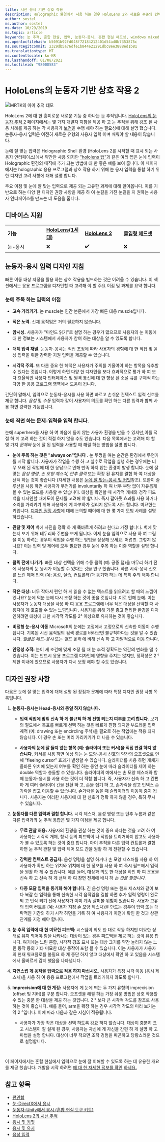 ```yaml
---
title: 시선 응시 기반 상호 작용
description: Holographic 환경에서 사용 하는 경우 HoloLens 2와 새로운 수준의 컨텍스트 및 인간 이해에 대 한 눈에 기반을 두는 방법에 대해 알아봅니다.
author: sostel
ms.author: sostel
ms.date: 10/29/2019
ms.topic: article
keywords: 눈 추적, 혼합 현실, 입력, 눈동자-응시, 혼합 현실 헤드셋, windows mixed reality 헤드셋, 가상 현실 헤드셋, HoloLens, MRTK, 혼합 현실 도구 키트, 디자인, 상호 작용
ms.openlocfilehash: b5091b92fd048f72184212401d54ad0b7353875c
ms.sourcegitcommit: 2329db5a76dfe1b844e21291dbc8ee3888ed1b81
ms.translationtype: MT
ms.contentlocale: ko-KR
ms.lasthandoff: 01/08/2021
ms.locfileid: "98008583"
---
```

# <a name="eye-gaze-based-interaction-on-hololens-2"></a>HoloLens의 눈동자 기반 상호 작용 2

![MRTK의 아이 추적 데모](images/mrtk_et_scenemenu.jpg)

HoloLens 2에 대 한 흥미로운 새로운 기능 중 하나는 눈 추적입니다. [HoloLens의 눈동자 추적 2](eye-tracking.md) 페이지에서는 몇 가지 개발자 지침을 제공 하 고 눈 추적을 위해 강조 된 사용 사례를 제공 하는 각 사용자가 [보정](https://docs.microsoft.com/hololens/hololens-calibration)을 수행 해야 하는 필요성에 대해 설명 했습니다. 눈동자-응시 입력은 여전히 새로운 유형의 사용자 입력 이며 배워야 할 내용이 많습니다. 

눈에 잘 맞는 입력은 Holographic Shell 환경 (HoloLens 2를 시작할 때 표시 되는 사용자 인터페이스)에서 약간만 사용 되지만 ["hololens 탭"](https://www.microsoft.com/p/mr-playground/9nb31lh723s2)과 같은 여러 앱은 눈에 입력이 Holographic 환경의 매직에 추가 되는 방법에 대 한 좋은 예를 보여 줍니다.
이 페이지에서는 holographic 응용 프로그램과 상호 작용 하기 위해 눈 응시 입력을 통합 하기 위한 디자인 고려 사항에 대해 설명 합니다.

주요 이점 및 눈에 잘 맞는 입력으로 제공 되는 고유한 과제에 대해 알아봅니다. 이를 기반으로 하는 다양 한 디자인 권장 사항을 제공 하 여 눈길을 가진 눈길을 지 원하는 사용자 인터페이스를 만드는 데 도움을 줍니다. 

## <a name="device-support"></a>디바이스 지원

<table>
<colgroup>
    <col width="25%" />
    <col width="25%" />
    <col width="25%" />
    <col width="25%" />
</colgroup>
<tr>
     <td><strong>기능</strong></td>
     <td><a href="../hololens-hardware-details.md"><strong>HoloLens(1세대)</strong></a></td>
     <td><a href="https://docs.microsoft.com/hololens/hololens2-hardware"><strong>HoloLens 2</strong></td>
     <td><a href="../discover/immersive-headset-hardware-details.md"><strong>몰입형 헤드셋</strong></a></td>
</tr>
<tr>
     <td>눈-응시</td>
     <td>❌</td>
     <td>✔️</td>
     <td>❌</td>
</tr>
</table>


## <a name="eye-gaze-input-design-guidelines"></a>눈동자-응시 입력 디자인 지침

빠른 이동 대상 지정을 활용 하는 상호 작용을 빌드하는 것은 어려울 수 있습니다. 이 섹션에서는 응용 프로그램을 디자인할 때 고려해 야 할 주요 이점 및 과제를 요약 합니다. 

### <a name="benefits-of-eye-gaze-input"></a>눈에 주목 하는 입력의 이점

- **고속 가리키기.** 눈 muscle는 인간 본문에서 가장 빠른 대응 muscle입니다. 

- **적은 노력.** 신체 움직임은 거의 필요하지 않습니다. 

- **암시성.** 사용자가 "마인드 읽기"로 설명 하는 경우가 많으므로 사용자의 눈 이동에 대 한 정보는 시스템에서 사용자가 참여 하는 대상을 알 수 있도록 합니다. 

- **대체 입력 채널.** 눈동자-응시는 직접 조정에 따라 사용자의 경험에 대 한 직접 및 음성 입력을 위한 강력한 지원 입력을 제공할 수 있습니다.

- **시각적 주의.** 또 다른 중요 한 혜택은 사용자가 주의를 기울여야 하는 항목을 유추할 수 있다는 것입니다. 이렇게 하면 다양 한 디자인을 보다 효과적으로 평가 하 여 보다 효율적인 사용자 인터페이스 및 원격 통신에 대 한 향상 된 소셜 큐를 구체적 하는 다양 한 응용 프로그램 영역에서 도움이 됩니다.

간단히 말해서, 입력으로 눈동자-응시를 사용 하면 빠르고 손쉬운 컨텍스트 입력 신호를 제공 합니다. *음성* 및 *수동* 입력과 같이 사용자의 의도를 확인 하는 다른 입력과 함께 사용 하면 강력한 기능입니다.


### <a name="challenges-of-eye-gaze-as-an-input"></a>눈에 직면 하는 문제-입력을 입력 합니다.

눈에 superhero를 사용 하 여 마음에 들지 않는 사용자 환경을 만들 수 있지만,이를 적절 하 게 고려 하는 것이 적절 하지 않을 수도 있습니다. 다음 목록에서는 고려해 야 할 몇 가지 *문제와* 눈에 잘 된 입력을 사용할 때 해결 하는 방법을 설명 합니다. 

- **눈에 주목 하는 것은 "always on"입니다** . 눈 뚜껑을 여는 순간은 환경에서 무언가를 시작 합니다. 사용자가 작업을 수행 하 고 실수로 작업을 실행 하는 경우에는 너무 오래 된 작업에 대 한 응답으로 인해 만족 하지 않는 환경이 발생 합니다.
눈에 잘 맞는 *음성 명령*, *손 모양 제스처*, *단추 클릭* 또는 확장 된 유지를 결합 하 여 대상을 선택 하는 것이 좋습니다 (자세한 내용은 [눈에 잘 맞는-응시 및 커밋](gaze-and-commit-eyes.md)참조).
또한이 솔루션을 사용 하면 사용자가 무언가를 involuntarily 하 여 너무 부담 없이 자유롭게 볼 수 있는 모드를 사용할 수 있습니다. 대상을 확인할 때 시각적 개체와 청각 피드백을 디자인할 때에도이 문제를 고려해 야 합니다.
즉시 팝아웃 효과를 사용 하거나 소리를 가리키기 위해 사용자에 게 과부하가 걸리지 않도록 시도 합니다. 미묘한는 키입니다. [디자인 권장 사항](eye-gaze-interaction.md#design-recommendations)에 대해 논의할 때이에 대 한 몇 가지 모범 사례를 설명 하겠습니다.

- **관찰 및 제어** 벽에 사진을 정확 하 게 똑바르게 하려고 한다고 가정 합니다. 벽에 맞는지 보기 위해 테두리와 주변을 보게 됩니다. 이제 눈을 입력으로 사용 하 여 그림을 이동 하려는 경우이 작업을 수행 하는 방법을 상상해 보세요. 어렵죠. 그렇지 않나요? 이는 입력 및 제어에 모두 필요한 경우 눈에 주목 하는 이중 역할을 설명 합니다. 

- **클릭 전에 나가기:** 빠른 대상 선택을 위해 수동 클릭 (예: 공중 탭)을 마무리 하기 전에 사용자의 눈 응시가 이동할 수 있다는 것을 연구 했습니다. 빠른 시각-응시 신호를 느린 제어 입력 (예: 음성, 실습, 컨트롤러)과 동기화 하는 데 특히 주의 해야 합니다.

- **작은 대상:** 너무 작아서 편안 하 게 읽을 수 없는 텍스트를 읽으려고 할 때의 느낌이 있나요? 눈에 덕분 눈에 다시 조정 하는 것이 좋을 것입니다 .이로 인해 눈에.
이는 사용자가 눈동자 대상을 사용 하 여 응용 프로그램에 너무 작은 대상을 선택할 때 사용자에 게 호출할 수 있는 느낌입니다.
사용자를 위해 기분 좋고 편리한 환경을 디자인하려면 대상에 대한 시각적 각도를 2° 이상으로 유지하는 것이 좋습니다.

- **비정형 눈-응시 이동** Microsoft의 눈에는 고정에서 고정으로의 신속한 이동이 수행 됩니다. 기록된 시선 움직임의 검색 경로를 바라보면 불규칙하다는 것을 알 수 있습니다. *얼굴은 헤드-응시* 또는 *핸드 동작* 에 비해 신속 하 고 자발적으로 이동 합니다.  

- **안정성 추적:** 눈이 새 조건에 맞게 조정 될 때 눈 추적 정확도는 약간의 변화를 덜 수 있습니다.
이는 반드시 응용 프로그램 디자인에 영향을 주지는 않지만, 정확성은 2 ° 제한 이내에 있으므로 사용자가 다시 보정 해야 할 수도 있습니다. 


## <a name="design-recommendations"></a>디자인 권장 사항
다음은 눈에 잘 맞는 입력에 대해 설명 된 장점과 문제에 따라 특정 디자인 권장 사항 목록입니다.

1. **눈동자-응시는 Head-응시와 동일 하지 않습니다.**
    - **입력 작업에 맞춰 신속 하 게 불규칙 하 게 진행 되는지 여부를 고려 합니다.** 보기의 필드에서 목표를 빠르게 선택 하는 것은 빠르게 진행 되지만 부드러운 입력 궤적 (예: drawing 또는 encircling 주석)을 필요로 하는 작업에는 적용 되지 않습니다. 이 경우 손 또는 머리 가리키기가 더 나을 수 있습니다.
  
    - **사용자의 눈에 잘 들지 않는 항목 (예: 슬라이더 또는 커서)을 직접 연결 하지 않습니다.**
커서를 사용 하면 예상 되는 눈 모양-응시 신호의 약간의 오프셋으로 인해 "fleeing cursor" 효과가 발생할 수 있습니다. 슬라이더를 사용 하면 개체가 올바른 위치에 있는지 여부를 확인 하는 동안 눈에 따라 슬라이더를 제어 하는 double 역할과 충돌할 수 있습니다. 슬라이더의 예에서는 손 모양 제스처와 함께 눈동자-응시를 사용 하는 것이 더 적합 합니다. 즉, 사용자가 신속 하 고 간편 하 게 여러 슬라이더 간을 전환 하 고, 손을 집기 하 고, 손가락을 잡고 인덱스 손가락을 잡고 이동할 수 있습니다. 손가락을 놓을 때 슬라이더의 이동이 중지 됩니다. 사용자는 이러한 사용자에 대 한 신호가 정확 하지 않을 경우, 특히 무시 수 있습니다. 
  
2. **눈동자를 다른 입력과 결합 합니다.** 시각 제스처, 음성 명령 또는 단추 누름과 같은 다른 입력과의 눈 추적 통합은 몇 가지 이점을 제공 합니다.
    - **무료 관찰 허용:** 사용자의 환경을 관찰 하는 것이 중요 하다는 것을 고려 하 여 사용자는 시각적 개체, 청각 등의 피드백이 나 작업을 트리거하지 않고도 사용자가 볼 수 있도록 하는 것이 중요 합니다. 
    아이 추적을 다른 입력 컨트롤과 결합 하면 눈 추적 관찰 및 입력 제어 모드 간을 원활 하 게 전환할 수 있습니다.
  
    - **강력한 컨텍스트 공급자:** 음성 명령을 설명 하거나 손 모양 제스처를 사용 하 여 사용자가 확인 하는 위치와 위치에 대 한 정보를 사용 하 여 즉시 필드에서 입력을 원활 하 게 수 있습니다. 예를 들어, 대상과 의도 한 대상을 확인 하 여 운용을 신속 하 고 신속 하 게 선택 하 여 장면 전체에 배치 하 _는 것을 말합니다._ 

    - **다중 모달 입력을 동기화 해야 합니다.** 긴 음성 명령 또는 핸드 제스처와 같이 보다 복잡 한 입력을 통해 신속한 시각 움직임을 결합 하면 추가 입력 명령이 완료 되 고 인식 되기 전에 사용자가 이미 계속 살펴볼 위험이 있습니다. 사용자 고유의 입력 컨트롤 (예: 사용자 지정 손 모양 제스처)을 만드는 경우이 입력 또는 대략적인 기간의 하기 시작 하면을 기록 하 여 사용자가 이전에 확인 한 것과 상관 관계를 지정 해야 합니다.
    
3. **눈 추적 입력에 대 한 미묘한 피드백:** 시스템이 의도 한 대로 작동 하지만 미묘한 상태로 유지 되어야 함을 나타내는 대상이 있는 경우 피드백을 제공 하는 것이 유용 합니다. 여기에는 느린 혼합, 시각적 강조 표시 또는 대상 크기를 약간 늘리지 않는 느린 동작 등의 기타 미묘한 대상 동작이 포함 될 수 있습니다. 이는 사용자가 사용자의 현재 워크플로를 불필요 하 게 중단 하지 않고 대상에서 확인 하 고 있음을 시스템에서 올바르게 감지 했음을 나타냅니다. 

4. **자연스럽 게 동작을 입력으로 적용 하지 마십시오.** 사용자가 특정 시각 이동 (응시 제스처)을 사용 하 여 응용 프로그램에서 작업을 트리거하지 않도록 합니다.

5. **Imprecision에 대 한 계정:** 사용자에 게 눈에 띄는 두 가지 유형의 imprecision (offset 및 지터)를 구분 합니다. 오프셋을 해결 하는 가장 쉬운 방법은 상호 작용할 수 있는 충분 한 대상을 제공 하는 것입니다. 2 ° 보다 큰 시각적 각도를 참조로 사용 하는 것이 좋습니다. 예를 들어, arm을 확장 하는 경우 시각적 각도의 미리 보기는 약 2 °입니다. 이에 따라 다음과 같은 지침이 적용됩니다.
    - 사용자가 가장 작은 대상을 선택 하도록 강요 하지 않습니다. 대상이 충분히 크고 시스템이 잘 설계 된 경우, 사용자는 자신에 게 자신을 간편 하 게 설명 하 고 마법을 설명 합니다. 대상이 너무 작으면 조작 경험을 피곤하고 당황스러운 것으로 설명합니다.
  
<br>

이 페이지에서는 혼합 현실에서 입력으로 눈에 잘 이해할 수 있도록 하는 데 유용한 개요를 제공 했습니다. 개발을 시작 하려면 [에 대 한 자세한 정보를 확인](https://aka.ms/mrtk-eyes) [하세요.](../develop/native/gaze-in-directx.md)


## <a name="see-also"></a>참고 항목
* [편안함](comfort.md)
* [눈-DirectX에서 응시](../develop/native/gaze-in-directx.md)
* [눈동자-Unity에서 응시 (혼합 현실 도구 키트)](https://aka.ms/mrtk-eyes)
* [HoloLens 2의 시선 추적](eye-tracking.md)
* [응시 및 커밋](gaze-and-commit.md)
* [응시 및 유지](gaze-and-dwell.md)
* [음성 입력 ](../out-of-scope/voice-design.md)
